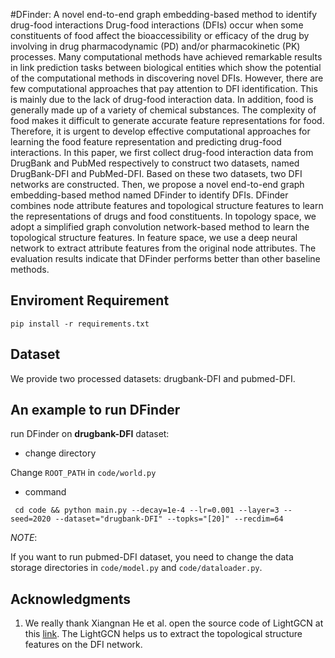 #DFinder: A novel end-to-end graph embedding-based method to identify drug-food interactions
Drug-food interactions (DFIs) occur when some constituents of food affect the bioaccessibility or efficacy of the drug by involving in drug pharmacodynamic (PD) and/or pharmacokinetic (PK) processes. Many computational methods have achieved remarkable results in link prediction tasks between biological entities which show the potential of the computational methods in discovering novel DFIs. However, there are few computational approaches that pay attention to DFI identification. This is mainly due to the lack of drug-food interaction data. In addition, food is generally made up of a variety of chemical substances. The complexity of food makes it difficult to generate accurate feature representations for food. Therefore, it is urgent to develop effective computational approaches for learning the food feature representation and predicting drug-food interactions. In this paper, we first collect drug-food interaction data from DrugBank and PubMed respectively to construct two datasets, named DrugBank-DFI and PubMed-DFI. Based on these two datasets, two DFI networks are constructed. Then, we propose a novel end-to-end graph embedding-based method named DFinder to identify DFIs. DFinder combines node attribute features and topological structure features to learn the representations of drugs and food constituents. In topology space, we adopt a simplified graph convolution network-based method to learn the topological structure features. In feature space, we use a deep neural network to extract attribute features from the original node attributes. The evaluation results indicate that DFinder performs better than other baseline methods.
## Enviroment Requirement
`pip install -r requirements.txt`

## Dataset

We provide two processed datasets: drugbank-DFI and pubmed-DFI.

## An example to run DFinder

run DFinder on **drugbank-DFI** dataset:

* change directory

Change `ROOT_PATH` in `code/world.py`

* command

` cd code && python main.py --decay=1e-4 --lr=0.001 --layer=3 --seed=2020 --dataset="drugbank-DFI" --topks="[20]" --recdim=64`

*NOTE*:

If you want to run pubmed-DFI dataset, you need to change the data storage directories in `code/model.py` and `code/dataloader.py`.

## Acknowledgments
1. We really thank Xiangnan He et al. open the source code of LightGCN at this [link](https://github.com/gusye1234/LightGCN-PyTorch). The LightGCN helps us to extract the topological structure features on the DFI network.